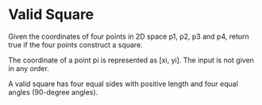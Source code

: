 # Valid Square

Given the coordinates of four points in 2D space p1, p2, p3 and p4, return true if the four points construct a square.

The coordinate of a point pi is represented as [xi, yi]. The input is not given in any order.

A valid square has four equal sides with positive length and four equal angles (90-degree angles).

